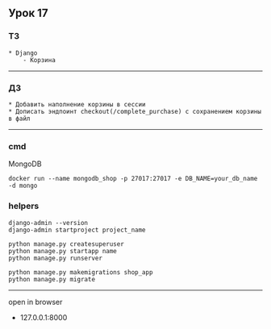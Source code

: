 ## Урок 17

### ТЗ

    * Django
        - Корзина

---

### ДЗ

    * Добавить наполнение корзины в сессии
    * Дописать эндпоинт checkout(/complete_purchase) с сохранением корзины в файл

---

### cmd

MongoDB

    docker run --name mongodb_shop -p 27017:27017 -e DB_NAME=your_db_name -d mongo

### helpers
    django-admin --version
    django-admin startproject project_name
    
    python manage.py createsuperuser
    python manage.py startapp name
    python manage.py runserver

    python manage.py makemigrations shop_app
    python manage.py migrate

---

open in browser
- 127.0.0.1:8000
